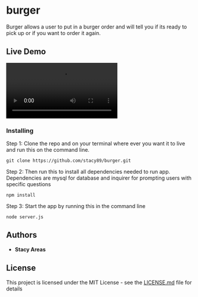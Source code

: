 # burger

Burger allows a user to put in a burger order and will tell you if its ready to pick up or if you want to order it again.  

## Live Demo

![burger.](demoClip/giphy.mp4)

### Installing

Step 1: Clone the repo and on your terminal where ever you want it to live and run this on the command line.

```
git clone https://github.com/stacy89/burger.git
```

Step 2: Then run this to install all dependencies needed to run app. Dependencies are mysql for database and inquirer for prompting users with specific questions

```
npm install
```

Step 3: Start the app by running this in the command line

```
node server.js
```

## Authors

* **Stacy Areas**

## License

This project is licensed under the MIT License - see the [LICENSE.md](LICENSE.md) file for details